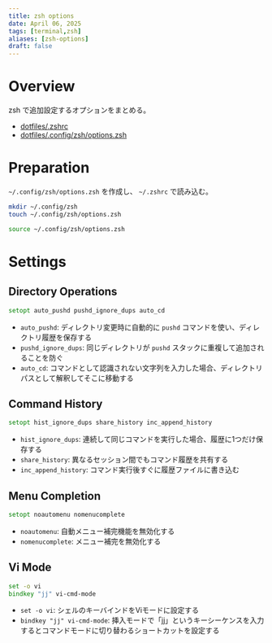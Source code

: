 ```yaml
---
title: zsh options
date: April 06, 2025
tags: [terminal,zsh]
aliases: [zsh-options]
draft: false
---
```


# Overview

zsh で追加設定するオプションをまとめる。

- [dotfiles/.zshrc](https://github.com/koei-kaji/dotfiles/blob/ed9a134dec91748de136f20f8f8daab12473cc9f/.zshrc)
- [dotfiles/.config/zsh/options.zsh](https://github.com/koei-kaji/dotfiles/blob/ed9a134dec91748de136f20f8f8daab12473cc9f/.config/zsh/options.zsh)

# Preparation

`~/.config/zsh/options.zsh` を作成し、 `~/.zshrc` で読み込む。

```zsh
mkdir ~/.config/zsh
touch ~/.config/zsh/options.zsh
```


```zsh title="~/.zshrc"
source ~/.config/zsh/options.zsh
```

# Settings

## Directory Operations

```zsh title="~/.config/zsh/options.zsh"
setopt auto_pushd pushd_ignore_dups auto_cd
```

- `auto_pushd`: ディレクトリ変更時に自動的に `pushd` コマンドを使い、ディレクトリ履歴を保存する
- `pushd_ignore_dups`: 同じディレクトリが `pushd` スタックに重複して追加されることを防ぐ
- `auto_cd`: コマンドとして認識されない文字列を入力した場合、ディレクトリパスとして解釈してそこに移動する

## Command History

```zsh title="~/.config/zsh/options.zsh"
setopt hist_ignore_dups share_history inc_append_history
```

- `hist_ignore_dups`: 連続して同じコマンドを実行した場合、履歴に1つだけ保存する
- `share_history`: 異なるセッション間でもコマンド履歴を共有する
- `inc_append_history`: コマンド実行後すぐに履歴ファイルに書き込む

## Menu Completion

```zsh title="~/.config/zsh/options.zsh"
setopt noautomenu nomenucomplete
```

- `noautomenu`: 自動メニュー補完機能を無効化する
- `nomenucomplete`: メニュー補完を無効化する

## Vi Mode

```zsh title="~/.config/zsh/options.zsh"
set -o vi
bindkey "jj" vi-cmd-mode
```

- `set -o vi`: シェルのキーバインドをViモードに設定する
- `bindkey "jj" vi-cmd-mode`: 挿入モードで「jj」というキーシーケンスを入力するとコマンドモードに切り替わるショートカットを設定する
